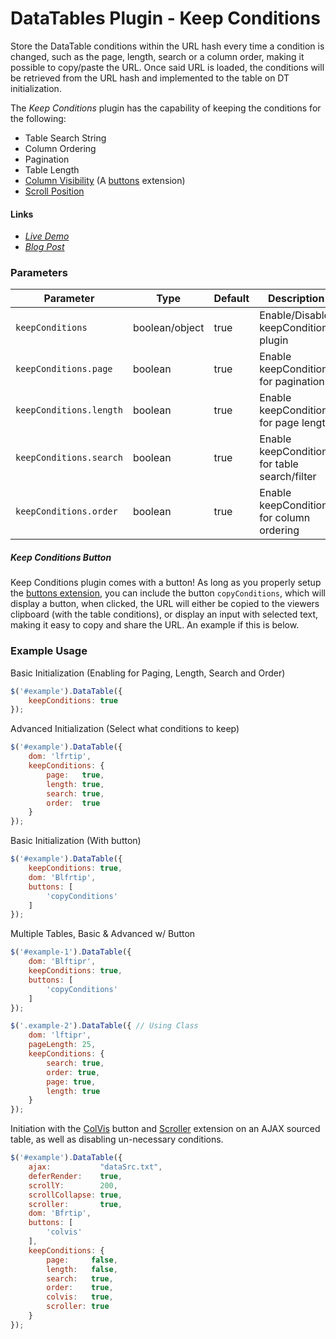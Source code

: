 # DataTables Plugin - Keep Conditions #

Store the DataTable conditions within the URL hash every time a condition is changed, such as the page, length, search or a column order, making it possible to copy/paste the URL. Once said URL is loaded, the conditions will be retrieved from the URL hash and implemented to the table on DT initialization.

The *Keep Conditions* plugin has the capability of keeping the conditions for the following:

* Table Search String
* Column Ordering
* Pagination
* Table Length
* [Column Visibility](http://datatables.net/reference/button/colvis) (A [buttons](http://datatables.net/extensions/buttons/) extension)
* [Scroll Position](https://datatables.net/extensions/scroller/)

#### Links ####
* *[Live Demo](http://www.linuxdigest.org/misc/script_examples/DataTables-Keep-Conditions/examples/)*
* *[Blog Post](http://www.linuxdigest.org/blog/2015/11/17/datatables-keep-conditions-plugin-link-to-the-exact-settings-within-the-current-table/)*

### Parameters ###
Parameter 			  	| Type 		  		| Default | Description
----------------------- | ----------------- | ------- | ------------
`keepConditions`	  	| boolean/object	| true	  | Enable/Disable keepConditions plugin
`keepConditions.page` 	| boolean		  	| true	  | Enable keepConditions for pagination
`keepConditions.length` | boolean		  	| true	  | Enable keepConditions for page length
`keepConditions.search` | boolean		  	| true	  | Enable keepConditions for table search/filter
`keepConditions.order` 	| boolean		  	| true	  | Enable keepConditions for column ordering

##### Keep Conditions Button #####
Keep Conditions plugin comes with a button! As long as you properly setup the [buttons extension](http://datatables.net/extensions/buttons/), you can include the button `copyConditions`, which will display a button, when clicked, the URL will either be copied to the viewers clipboard (with the table conditions), or display an input with selected text, making it easy to copy and share the URL. An example if this is below.


### Example Usage ###

Basic Initialization (Enabling for Paging, Length, Search and Order)

```javascript
$('#example').DataTable({
    keepConditions: true
});
```

Advanced Initialization (Select what conditions to keep)

```javascript
$('#example').DataTable({
    dom: 'lfrtip',
    keepConditions: {
        page:   true,
        length: true,
        search: true,
        order:  true
    }
});
```

Basic Initialization (With button)

```javascript
$('#example').DataTable({
    keepConditions: true,
    dom: 'Blfrtip',
    buttons: [
        'copyConditions'
    ]
});
```

Multiple Tables, Basic & Advanced w/ Button

```javascript
$('#example-1').DataTable({
    dom: 'Blftipr',
    keepConditions: true,
    buttons: [
        'copyConditions'
    ]
});

$('.example-2').DataTable({ // Using Class
    dom: 'lftipr',
    pageLength: 25,
    keepConditions: {
        search: true,
        order: true,
        page: true,
        length: true
    }
});
```

Initiation with the [ColVis](http://datatables.net/reference/button/colvis) button and [Scroller](https://datatables.net/extensions/scroller/) extension on an AJAX sourced table, as well as disabling un-necessary conditions.

```javascript
$('#example').DataTable({
    ajax:           "dataSrc.txt",
    deferRender:    true,
    scrollY:        200,
    scrollCollapse: true,
    scroller:       true,
    dom: 'Bfrtip',
    buttons: [
        'colvis'
    ],
    keepConditions: {
        page:     false,
        length:   false,
        search:   true,
        order:    true,
        colvis:   true,
        scroller: true
    }
});
```
